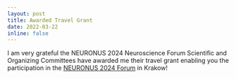 ```yaml
---
layout: post
title: Awarded Travel Grant
date: 2022-03-22
inline: false
---
```

I am very grateful the NEURONUS 2024 Neuroscience Forum Scientific and Organizing Committees have awarded me their travel grant enabling you the participation in the <a href="https://neuronusforum.pl">NEURONUS 2024 Forum</a> in Krakow!

